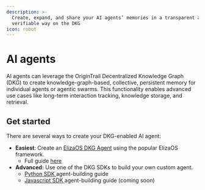 ```yaml
---
description: >-
  Create, expand, and share your AI agents’ memories in a transparent and
  verifiable way on the DKG
icon: robot
---
```


# AI agents

AI agents can leverage the OriginTrail Decentralized Knowledge Graph (DKG) to create knowledge-graph-based, collective, persistent memory for individual agents or agentic swarms. This functionality enables advanced use cases like long-term interaction tracking, knowledge storage, and retrieval.

## Get started

There are several ways to create your DKG-enabled AI agent:

* **Easiest**: Create an [ElizaOS DKG Agent](elizaos-dkg-agent.md) using the popular ElizaOS framework.&#x20;
  * Full guide [here](elizaos-dkg-agent.md)
* **Advanced:** Use one of the DKG SDKs to build your own custom agent.
  * [Python SDK ](custom-dkg-python-agent.md)agent-building guide&#x20;
  * [Javascript SDK ](custom-dkg-javascript-agent.md)agent-building guide (coming soon)
